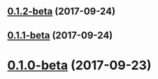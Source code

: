 <a name="0.1.2-beta"></a>
## [0.1.2-beta](https://github.com/ggranum/entity-forge/compare/v0.1.1-beta...v0.1.2-beta) (2017-09-24)



<a name="0.1.1-beta"></a>
## [0.1.1-beta](https://github.com/ggranum/entity-forge/compare/v0.1.0-beta...v0.1.1-beta) (2017-09-24)



<a name="0.1.0-beta"></a>
# [0.1.0-beta](https://github.com/ggranum/entity-forge/compare/v0.0.3...v0.1.0-beta) (2017-09-23)




